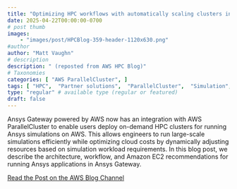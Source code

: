 ```yaml
---
title: "Optimizing HPC workflows with automatically scaling clusters in Ansys Gateway powered by AWS"
date: 2025-04-22T00:00:00-0700
# post thumb
images:
    - "images/post/HPCBlog-359-header-1120x630.png"
#author
author: "Matt Vaughn"
# description
description: " (reposted from AWS HPC Blog)"
# Taxonomies
categories: [ "AWS ParallelCluster", ]
tags: [ "HPC",  "Partner solutions",  "ParallelCluster",  "Simulation",  "hpcblog", ]
type: "regular" # available type (regular or featured)
draft: false
---
```


Ansys Gateway powered by AWS now has an integration with AWS ParallelCluster to enable users deploy on-demand HPC clusters for running Ansys simulations on AWS. This allows engineers to run large-scale simulations efficiently while optimizing cloud costs by dynamically adjusting resources based on simulation workload requirements. In this blog post, we describe the architecture, workflow, and Amazon EC2 recommendations for running Ansys applications in Ansys Gateway.

<a href="https://aws.amazon.com/blogs/hpc/optimizing-hpc-workflows-with-automatically-scaling-clusters-in-ansys-gateway-powered-by-aws/" class="btn btn-primary btn-lg active" role="button" aria-pressed="true" style="margin-top: 8px;">Read the Post on the AWS Blog Channel</a>